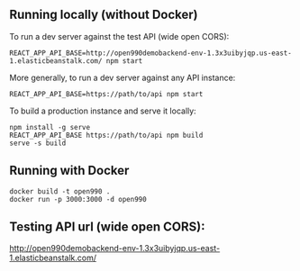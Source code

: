 ## Running locally (without Docker)
To run a dev server against the test API (wide open CORS):
```
REACT_APP_API_BASE=http://open990demobackend-env-1.3x3uibyjqp.us-east-1.elasticbeanstalk.com/ npm start
```

More generally, to run a dev server against any API instance:
```
REACT_APP_API_BASE=https://path/to/api npm start
```

To build a production instance and serve it locally:
```
npm install -g serve
REACT_APP_API_BASE https://path/to/api npm build 
serve -s build
```

## Running with Docker
```
docker build -t open990 .
docker run -p 3000:3000 -d open990
```

## Testing API url (wide open CORS): 
http://open990demobackend-env-1.3x3uibyjqp.us-east-1.elasticbeanstalk.com/
